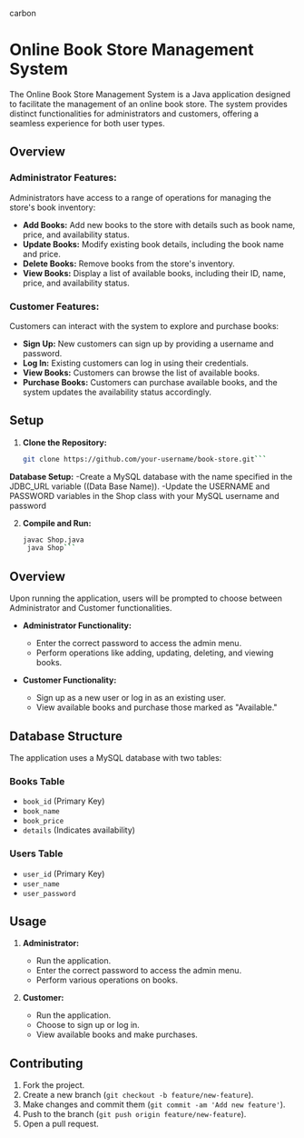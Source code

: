 carbon
# Online Book Store Management System

The Online Book Store Management System is a Java application designed to facilitate the management of an online book store. The system provides distinct functionalities for administrators and customers, offering a seamless experience for both user types.

## Overview

### Administrator Features:

Administrators have access to a range of operations for managing the store's book inventory:

- **Add Books:** Add new books to the store with details such as book name, price, and availability status.
- **Update Books:** Modify existing book details, including the book name and price.
- **Delete Books:** Remove books from the store's inventory.
- **View Books:** Display a list of available books, including their ID, name, price, and availability status.

### Customer Features:

Customers can interact with the system to explore and purchase books:

- **Sign Up:** New customers can sign up by providing a username and password.
- **Log In:** Existing customers can log in using their credentials.
- **View Books:** Customers can browse the list of available books.
- **Purchase Books:** Customers can purchase available books, and the system updates the availability status accordingly.

## Setup

1. **Clone the Repository:**
   ```bash
   git clone https://github.com/your-username/book-store.git```

**Database Setup:**
-Create a MySQL database with the name specified in the JDBC_URL variable ((Data Base Name)).
-Update the USERNAME and PASSWORD variables in the Shop class with your MySQL username and password

2. **Compile and Run:**
   ```bash
   javac Shop.java
    java Shop```
## Overview

Upon running the application, users will be prompted to choose between Administrator and Customer functionalities.

- **Administrator Functionality:**
  - Enter the correct password to access the admin menu.
  - Perform operations like adding, updating, deleting, and viewing books.

- **Customer Functionality:**
  - Sign up as a new user or log in as an existing user.
  - View available books and purchase those marked as "Available."

## Database Structure

The application uses a MySQL database with two tables:

### Books Table

- `book_id` (Primary Key)
- `book_name`
- `book_price`
- `details` (Indicates availability)

### Users Table

- `user_id` (Primary Key)
- `user_name`
- `user_password`

## Usage

1. **Administrator:**
   - Run the application.
   - Enter the correct password to access the admin menu.
   - Perform various operations on books.

2. **Customer:**
   - Run the application.
   - Choose to sign up or log in.
   - View available books and make purchases.

## Contributing

1. Fork the project.
2. Create a new branch (`git checkout -b feature/new-feature`).
3. Make changes and commit them (`git commit -am 'Add new feature'`).
4. Push to the branch (`git push origin feature/new-feature`).
5. Open a pull request.




